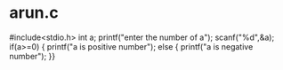 # arun.c
#include<stdio.h>
int a;
printf("enter the number of a");
scanf("%d",&a);
if(a>=0)
{
printf("a is positive number");
else
{
printf("a is negative number");
}}
